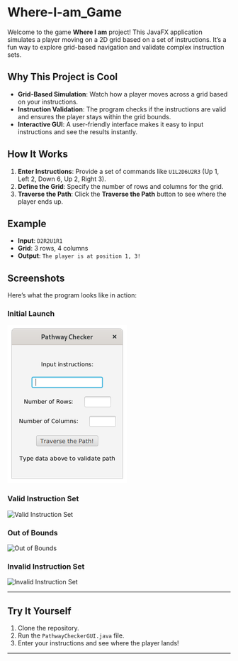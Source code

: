 # Where-I-am_Game
Welcome to the game **Where I am** project! This JavaFX application simulates a player moving on a 2D grid based on a set of instructions. It’s a fun way to explore grid-based navigation and validate complex instruction sets.

## Why This Project is Cool
- **Grid-Based Simulation**: Watch how a player moves across a grid based on your instructions.
- **Instruction Validation**: The program checks if the instructions are valid and ensures the player stays within the grid bounds.
- **Interactive GUI**: A user-friendly interface makes it easy to input instructions and see the results instantly.

## How It Works
1. **Enter Instructions**: Provide a set of commands like `U1L2D6U2R3` (Up 1, Left 2, Down 6, Up 2, Right 3).
2. **Define the Grid**: Specify the number of rows and columns for the grid.
3. **Traverse the Path**: Click the **Traverse the Path** button to see where the player ends up.

## Example
- **Input**: `D2R2U1R1`  
- **Grid**: 3 rows, 4 columns  
- **Output**: `The player is at position 1, 3!`

## Screenshots
Here’s what the program looks like in action:

### Initial Launch
![Initial Launch](https://github.com/BitByBit-05/Where-I-am_Game/blob/main/Initial.png?raw=true)

### Valid Instruction Set
![Valid Instruction Set](https://github.com/your-username/BlackJack_Game/raw/main/pathway_valid.png)

### Out of Bounds
![Out of Bounds](https://github.com/your-username/BlackJack_Game/raw/main/pathway_outofbounds.png)

### Invalid Instruction Set
![Invalid Instruction Set](https://github.com/your-username/BlackJack_Game/raw/main/pathway_invalid.png)

---

## Try It Yourself
1. Clone the repository.
2. Run the `PathwayCheckerGUI.java` file.
3. Enter your instructions and see where the player lands!

---
